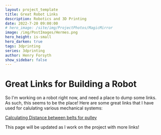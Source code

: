 ```yaml
---
layout: project_template
title: Great Robot Links
description: Robotics and 3D Printing
date: 2022-7-20 09:00:00
# hero_image: /site/img/ProjectPhotos/MagicMirror
image: /img/PostImages/Hermes.png
hero_height: is-small
hero_darken: true
tags: 3dprinting
series: 3dprinting
author: Henry Forsyth
show_sidebar: false
---
```


# Great Links for Building a Robot

So I'm working on a robot right now, and need a place to dump some links. As such, this seems to be the place! Here are some great links that I have used for calulating various mechanical systems:

[Calculating Distance between belts for pulley](https://sudenga.com/resources/figuring-belt-lengths-and-distance-between-pulleys/)

This page will be updated as I work on the project with more links!





